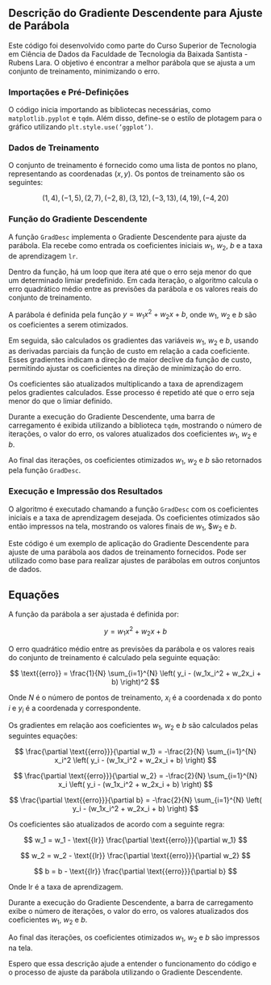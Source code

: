 ## Descrição do Gradiente Descendente para Ajuste de Parábola

Este código foi desenvolvido como parte do Curso Superior de Tecnologia em Ciência de Dados da Faculdade de Tecnologia da Baixada Santista - Rubens Lara. O objetivo é encontrar a melhor parábola que se ajusta a um conjunto de treinamento, minimizando o erro.

### Importações e Pré-Definições
O código inicia importando as bibliotecas necessárias, como `matplotlib.pyplot` e `tqdm`. Além disso, define-se o estilo de plotagem para o gráfico utilizando $\texttt{plt.style.use('ggplot')}$.

### Dados de Treinamento
O conjunto de treinamento é fornecido como uma lista de pontos no plano, representando as coordenadas $(x, y)$. Os pontos de treinamento são os seguintes:

$$(1, 4), (-1, 5), (2, 7), (-2, 8), (3, 12), (-3, 13), (4, 19), (-4, 20)$$

### Função do Gradiente Descendente
A função $\texttt{GradDesc}$ implementa o Gradiente Descendente para ajuste da parábola. Ela recebe como entrada os coeficientes iniciais $w_1$, $w_2$, $b$ e a taxa de aprendizagem $\texttt{lr}$.

Dentro da função, há um loop que itera até que o erro seja menor do que um determinado limiar predefinido. Em cada iteração, o algoritmo calcula o erro quadrático médio entre as previsões da parábola e os valores reais do conjunto de treinamento.

A parábola é definida pela função $y = w_1x^2 + w_2x + b$, onde $w_1$, $w_2$ e $b$ são os coeficientes a serem otimizados.

Em seguida, são calculados os gradientes das variáveis $w_1$, $w_2$ e $b$, usando as derivadas parciais da função de custo em relação a cada coeficiente. Esses gradientes indicam a direção de maior declive da função de custo, permitindo ajustar os coeficientes na direção de minimização do erro.

Os coeficientes são atualizados multiplicando a taxa de aprendizagem pelos gradientes calculados. Esse processo é repetido até que o erro seja menor do que o limiar definido.

Durante a execução do Gradiente Descendente, uma barra de carregamento é exibida utilizando a biblioteca $\texttt{tqdm}$, mostrando o número de iterações, o valor do erro, os valores atualizados dos coeficientes $w_1$, $w_2$ e $b$.

Ao final das iterações, os coeficientes otimizados $w_1$, $w_2$ e $b$ são retornados pela função $\texttt{GradDesc}$.

### Execução e Impressão dos Resultados
O algoritmo é executado chamando a função $\texttt{GradDesc}$ com os coeficientes iniciais e a taxa de aprendizagem desejada. Os coeficientes otimizados são então impressos na tela, mostrando os valores finais de $w_1$, $$w_2$ e $b$.

Este código é um exemplo de aplicação do Gradiente Descendente para ajuste de uma parábola aos dados de treinamento fornecidos. Pode ser utilizado como base para realizar ajustes de parábolas em outros conjuntos de dados.

## Equações

A função da parábola a ser ajustada é definida por:

$$
y = w_1x^2 + w_2x + b
$$

O erro quadrático médio entre as previsões da parábola e os valores reais do conjunto de treinamento é calculado pela seguinte equação:

$$
\text{{erro}} = \frac{1}{N} \sum_{i=1}^{N} \left( y_i - (w_1x_i^2 + w_2x_i + b) \right)^2
$$

Onde $N$ é o número de pontos de treinamento, $x_i$ é a coordenada x do ponto $i$ e $y_i$ é a coordenada y correspondente.

Os gradientes em relação aos coeficientes $w_1$, $w_2$ e $b$ são calculados pelas seguintes equações:

$$
\frac{\partial \text{{erro}}}{\partial w_1} = -\frac{2}{N} \sum_{i=1}^{N} x_i^2 \left( y_i - (w_1x_i^2 + w_2x_i + b) \right)
$$

$$
\frac{\partial \text{{erro}}}{\partial w_2} = -\frac{2}{N} \sum_{i=1}^{N} x_i \left( y_i - (w_1x_i^2 + w_2x_i + b) \right)
$$

$$
\frac{\partial \text{{erro}}}{\partial b} = -\frac{2}{N} \sum_{i=1}^{N} \left( y_i - (w_1x_i^2 + w_2x_i + b) \right)
$$

Os coeficientes são atualizados de acordo com a seguinte regra:

$$
w_1 = w_1 - \text{{lr}} \frac{\partial \text{{erro}}}{\partial w_1}
$$

$$
w_2 = w_2 - \text{{lr}} \frac{\partial \text{{erro}}}{\partial w_2}
$$

$$
b = b - \text{{lr}} \frac{\partial \text{{erro}}}{\partial b}
$$

Onde $\text{{lr}}$ é a taxa de aprendizagem.

Durante a execução do Gradiente Descendente, a barra de carregamento exibe o número de iterações, o valor do erro, os valores atualizados dos coeficientes $w_1$, $w_2$ e $b$.

Ao final das iterações, os coeficientes otimizados $w_1$, $w_2$ e $b$ são impressos na tela.

Espero que essa descrição ajude a entender o funcionamento do código e o processo de ajuste da parábola utilizando o Gradiente Descendente.
